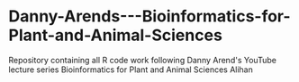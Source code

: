 # Danny-Arends---Bioinformatics-for-Plant-and-Animal-Sciences
Repository containing all R code work following Danny Arend's YouTube lecture series Bioinformatics for Plant and Animal Sciences
Alihan

